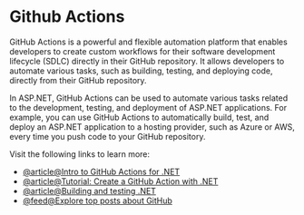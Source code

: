 # Github Actions

GitHub Actions is a powerful and flexible automation platform that enables developers to create custom workflows for their software development lifecycle (SDLC) directly in their GitHub repository. It allows developers to automate various tasks, such as building, testing, and deploying code, directly from their GitHub repository.

In ASP.NET, GitHub Actions can be used to automate various tasks related to the development, testing, and deployment of ASP.NET applications. For example, you can use GitHub Actions to automatically build, test, and deploy an ASP.NET application to a hosting provider, such as Azure or AWS, every time you push code to your GitHub repository.

Visit the following links to learn more:

- [@article@Intro to GitHub Actions for .NET](https://devblogs.microsoft.com/dotnet/dotnet-loves-github-actions/)
- [@article@Tutorial: Create a GitHub Action with .NET](https://learn.microsoft.com/en-us/dotnet/devops/create-dotnet-github-action)
- [@article@Building and testing .NET](https://docs.github.com/en/actions/automating-builds-and-tests/building-and-testing-net)
- [@feed@Explore top posts about GitHub](https://app.daily.dev/tags/github?ref=roadmapsh)
